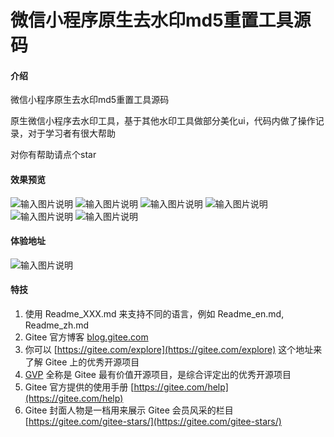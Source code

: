 # 微信小程序原生去水印md5重置工具源码

#### 介绍
微信小程序原生去水印md5重置工具源码

原生微信小程序去水印工具，基于其他水印工具做部分美化ui，代码内做了操作记录，对于学习者有很大帮助

对你有帮助请点个star

#### 效果预览


![输入图片说明](images/01.png)
![输入图片说明](images/02.jpeg)
![输入图片说明](images/03.jpeg)
![输入图片说明](images/04.jpeg)
![输入图片说明](images/05.jpeg)
![输入图片说明](images/06.jpeg)

#### 体验地址


![输入图片说明](/gh_a09bef318c01_258.jpg)



#### 特技

1.  使用 Readme\_XXX.md 来支持不同的语言，例如 Readme\_en.md, Readme\_zh.md
2.  Gitee 官方博客 [blog.gitee.com](https://blog.gitee.com)
3.  你可以 [https://gitee.com/explore](https://gitee.com/explore) 这个地址来了解 Gitee 上的优秀开源项目
4.  [GVP](https://gitee.com/gvp) 全称是 Gitee 最有价值开源项目，是综合评定出的优秀开源项目
5.  Gitee 官方提供的使用手册 [https://gitee.com/help](https://gitee.com/help)
6.  Gitee 封面人物是一档用来展示 Gitee 会员风采的栏目 [https://gitee.com/gitee-stars/](https://gitee.com/gitee-stars/)

